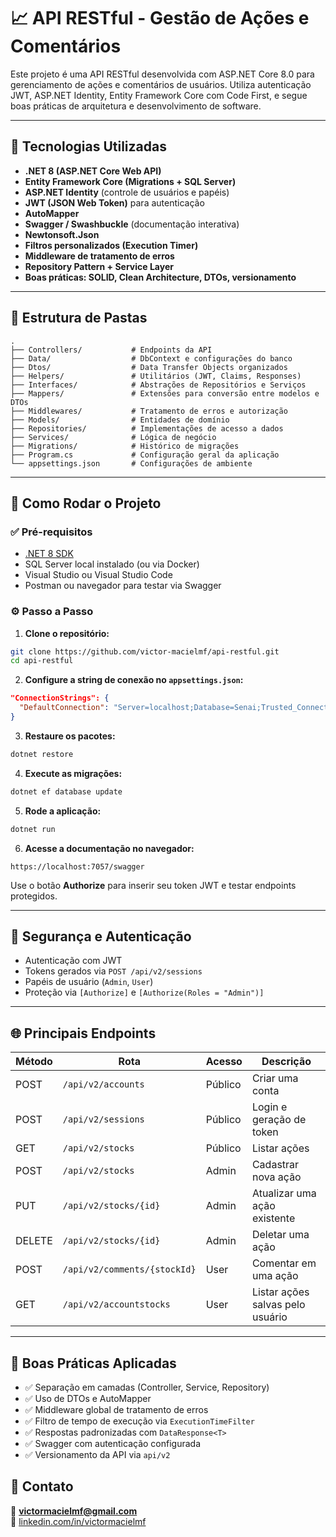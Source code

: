 # 📈 API RESTful - Gestão de Ações e Comentários

Este projeto é uma API RESTful desenvolvida com ASP.NET Core 8.0 para gerenciamento de ações e comentários de usuários. Utiliza autenticação JWT, ASP.NET Identity, Entity Framework Core com Code First, e segue boas práticas de arquitetura e desenvolvimento de software.

---

## 🚀 Tecnologias Utilizadas

- **.NET 8 (ASP.NET Core Web API)**
- **Entity Framework Core (Migrations + SQL Server)**
- **ASP.NET Identity** (controle de usuários e papéis)
- **JWT (JSON Web Token)** para autenticação
- **AutoMapper**
- **Swagger / Swashbuckle** (documentação interativa)
- **Newtonsoft.Json**
- **Filtros personalizados (Execution Timer)**
- **Middleware de tratamento de erros**
- **Repository Pattern + Service Layer**
- **Boas práticas: SOLID, Clean Architecture, DTOs, versionamento**

---

## 📁 Estrutura de Pastas

```
.
├── Controllers/           # Endpoints da API
├── Data/                  # DbContext e configurações do banco
├── Dtos/                  # Data Transfer Objects organizados
├── Helpers/               # Utilitários (JWT, Claims, Responses)
├── Interfaces/            # Abstrações de Repositórios e Serviços
├── Mappers/               # Extensões para conversão entre modelos e DTOs
├── Middlewares/           # Tratamento de erros e autorização
├── Models/                # Entidades de domínio
├── Repositories/          # Implementações de acesso a dados
├── Services/              # Lógica de negócio
├── Migrations/            # Histórico de migrações
├── Program.cs             # Configuração geral da aplicação
└── appsettings.json       # Configurações de ambiente
```

---

## 🧪 Como Rodar o Projeto

### ✅ Pré-requisitos

- [.NET 8 SDK](https://dotnet.microsoft.com/en-us/download)
- SQL Server local instalado (ou via Docker)
- Visual Studio ou Visual Studio Code
- Postman ou navegador para testar via Swagger

### ⚙️ Passo a Passo

1. **Clone o repositório:**

```bash
git clone https://github.com/victor-macielmf/api-restful.git
cd api-restful
```

2. **Configure a string de conexão no `appsettings.json`:**

```json
"ConnectionStrings": {
  "DefaultConnection": "Server=localhost;Database=Senai;Trusted_Connection=True;"
}
```

3. **Restaure os pacotes:**

```bash
dotnet restore
```

4. **Execute as migrações:**

```bash
dotnet ef database update
```

5. **Rode a aplicação:**

```bash
dotnet run
```

6. **Acesse a documentação no navegador:**

```
https://localhost:7057/swagger
```

Use o botão **Authorize** para inserir seu token JWT e testar endpoints protegidos.

---

## 🔐 Segurança e Autenticação

- Autenticação com JWT
- Tokens gerados via `POST /api/v2/sessions`
- Papéis de usuário (`Admin`, `User`)
- Proteção via `[Authorize]` e `[Authorize(Roles = "Admin")]`

---

## 🌐 Principais Endpoints

| Método  | Rota                            | Acesso  | Descrição                      |
|---------|----------------------------------|---------|--------------------------------|
| POST    | `/api/v2/accounts`              | Público | Criar uma conta                |
| POST    | `/api/v2/sessions`              | Público | Login e geração de token       |
| GET     | `/api/v2/stocks`                | Público | Listar ações                   |
| POST    | `/api/v2/stocks`                | Admin   | Cadastrar nova ação            |
| PUT     | `/api/v2/stocks/{id}`           | Admin   | Atualizar uma ação existente   |
| DELETE  | `/api/v2/stocks/{id}`           | Admin   | Deletar uma ação               |
| POST    | `/api/v2/comments/{stockId}`    | User    | Comentar em uma ação           |
| GET     | `/api/v2/accountstocks`         | User    | Listar ações salvas pelo usuário |

---

## 📏 Boas Práticas Aplicadas

- ✅ Separação em camadas (Controller, Service, Repository)
- ✅ Uso de DTOs e AutoMapper
- ✅ Middleware global de tratamento de erros
- ✅ Filtro de tempo de execução via `ExecutionTimeFilter`
- ✅ Respostas padronizadas com `DataResponse<T>`
- ✅ Swagger com autenticação configurada
- ✅ Versionamento da API via `api/v2`

## 🤝 Contato

📧 **victormacielmf@gmail.com**  
🔗 [linkedin.com/in/victormacielmf](https://www.linkedin.com/in/joao-victor-maciel-de-freitas/)
